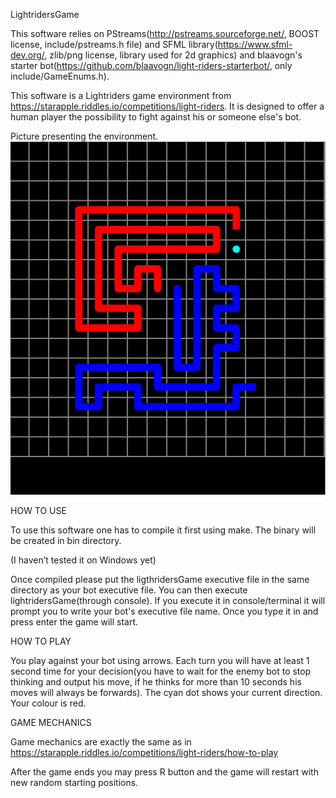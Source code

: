 LightridersGame

This software relies on PStreams(http://pstreams.sourceforge.net/, BOOST license, include/pstreams.h file) and SFML library(https://www.sfml-dev.org/, zlib/png license, library used for 2d graphics) and blaavogn's starter bot(https://github.com/blaavogn/light-riders-starterbot/, only include/GameEnums.h). 

This software is a Lightriders game environment from https://starapple.riddles.io/competitions/light-riders.
It is designed to offer a human player the possibility to fight against his or someone else's bot. 


Picture presenting the environment.
![alt text](https://github.com/MaikuZ/LightridersGame/blob/master/lightridersGame.jpeg)

HOW TO USE

To use this software one has to compile it first using make. The binary will be created in bin directory.

(I haven’t tested it on Windows yet)

Once compiled please put the ligthridersGame executive file in the same directory as your bot executive file.
You can then execute lightridersGame(through console). If you execute it in console/terminal it will prompt you to write your bot's executive file name. Once you type it in and press enter the game will start. 

HOW TO PLAY

You play against your bot using arrows. Each turn you will have at least 1 second time for your decision(you have to wait for the enemy bot to stop thinking and output his move, if he thinks for more than 10 seconds his moves will always be forwards). The cyan dot shows your current direction. Your colour is red. 

GAME MECHANICS

Game mechanics are exactly the same as in https://starapple.riddles.io/competitions/light-riders/how-to-play

After the game ends you may press R button and the game will restart with new random starting positions.
